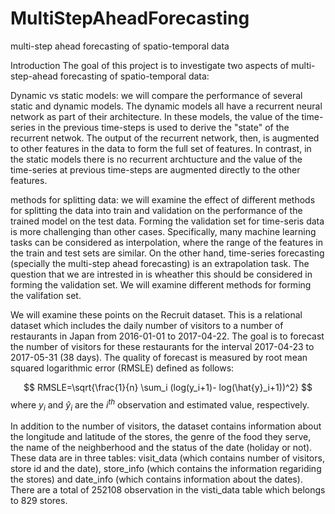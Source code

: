 # MultiStepAheadForecasting
multi-step ahead forecasting of spatio-temporal data

Introduction
The goal of this project is to investigate two aspects of multi-step-ahead forecasting of spatio-temporal data:

Dynamic vs static models: we will compare the performance of several static and dynamic models. The dynamic models all have a recurrent neural network as part of their architecture. In these models, the value of the time-series in the previous time-steps is used to derive the "state" of the recurrent netwok. The output of the recurrent network, then, is augmented to other features in the data to form the full set of features. In contrast, in the static models there is no recurrent archtucture and the value of the time-series at previous time-steps are augmented directly to the other features.

methods for splitting data: we will examine the effect of different methods for splitting the data into train and validation on the performance of the trained model on the test data. Forming the validation set for time-seris data is more challenging than other cases. Specifically, many machine learning tasks can be considered as interpolation, where the range of the features in the train and test sets are similar. On the other hand, time-series forecasting (specially the multi-step ahead forecasting) is an extrapolation task. The question that we are intrested in is wheather this should be considered in forming the validation set. We will examine different methods for forming the valifation set.

We will examine these points on the Recruit dataset. This is a relational dataset which includes the daily number of visitors to a number of restaurants in Japan from 2016-01-01 to 2017-04-22. The goal is to forecast the number of visitors for these restaurants for the interval 2017-04-23 to 2017-05-31 (38 days). The quality of forecast is measured by root mean squared logarithmic error (RMSLE) defined as follows:

$$
RMSLE=\sqrt{\frac{1}{n} \sum_i (log(y_i+1)- log(\hat{y}_i+1))^2}
$$
where $y_i$ and $\hat{y}_i$ are the $i^{th}$ observation and estimated value, respectively.

In addition to the number of visitors, the dataset contains information about the longitude and latitude of the stores, the genre of the food they serve, the name of the neighberhood and the status of the date (holiday or not). These data are in three tables: visit_data (which contains number of visitors, store id and the date), store_info (which contains the information regariding the stores) and date_info (which contains information about the dates). There are a total of 252108 observation in the visti_data table which belongs to 829 stores.
